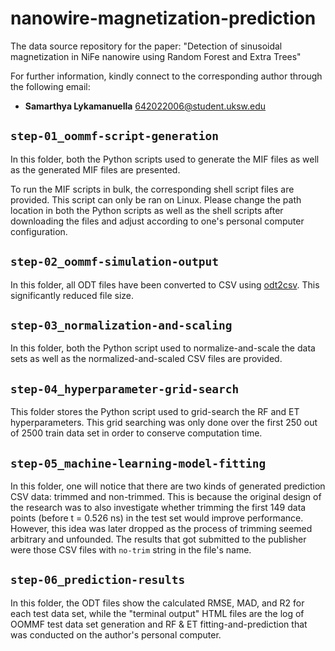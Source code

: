 # nanowire-magnetization-prediction
The data source repository for the paper: "Detection of sinusoidal magnetization in NiFe nanowire using Random Forest and Extra Trees"

For further information, kindly connect to the corresponding author through the following email:
- **Samarthya Lykamanuella** [642022006@student.uksw.edu](mailto:642022006@student.uksw.edu)

## `step-01_oommf-script-generation`
In this folder, both the Python scripts used to generate the MIF files as well as the generated MIF files are presented.

To run the MIF scripts in bulk, the corresponding shell script files are provided. This script can only be ran on Linux. Please change the path location in both the Python scripts as well as the shell scripts after downloading the files and adjust according to one's personal computer configuration.

## `step-02_oommf-simulation-output`
In this folder, all ODT files have been converted to CSV using [odt2csv](https://github.com/groaking/odt2csv). This significantly reduced file size.

## `step-03_normalization-and-scaling`
In this folder, both the Python script used to normalize-and-scale the data sets as well as the normalized-and-scaled CSV files are provided.

## `step-04_hyperparameter-grid-search`
This folder stores the Python script used to grid-search the RF and ET hyperparameters. This grid searching was only done over the first 250 out of 2500 train data set in order to conserve computation time.

## `step-05_machine-learning-model-fitting`
In this folder, one will notice that there are two kinds of generated prediction CSV data: trimmed and non-trimmed. This is because the original design of the research was to also investigate whether trimming the first 149 data points (before t = 0.526 ns) in the test set would improve performance. However, this idea was later dropped as the process of trimming seemed arbitrary and unfounded. The results that got submitted to the publisher were those CSV files with `no-trim` string in the file's name.

## `step-06_prediction-results`
In this folder, the ODT files show the calculated RMSE, MAD, and R2 for each test data set, while the "terminal output" HTML files are the log of OOMMF test data set generation and RF & ET fitting-and-prediction that was conducted on the author's personal computer.
